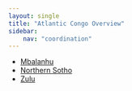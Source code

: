 ```yaml
---
layout: single
title: "Atlantic Congo Overview"
sidebar:
    nav: "coordination"
---
```


- [Mbalanhu](/coordination/cfiles/mbalanhu.pdf)
- [Northern Sotho](/coordination/cfiles/northernsotho.pdf)
- [Zulu](/coordination/cfiles/zulu.pdf)